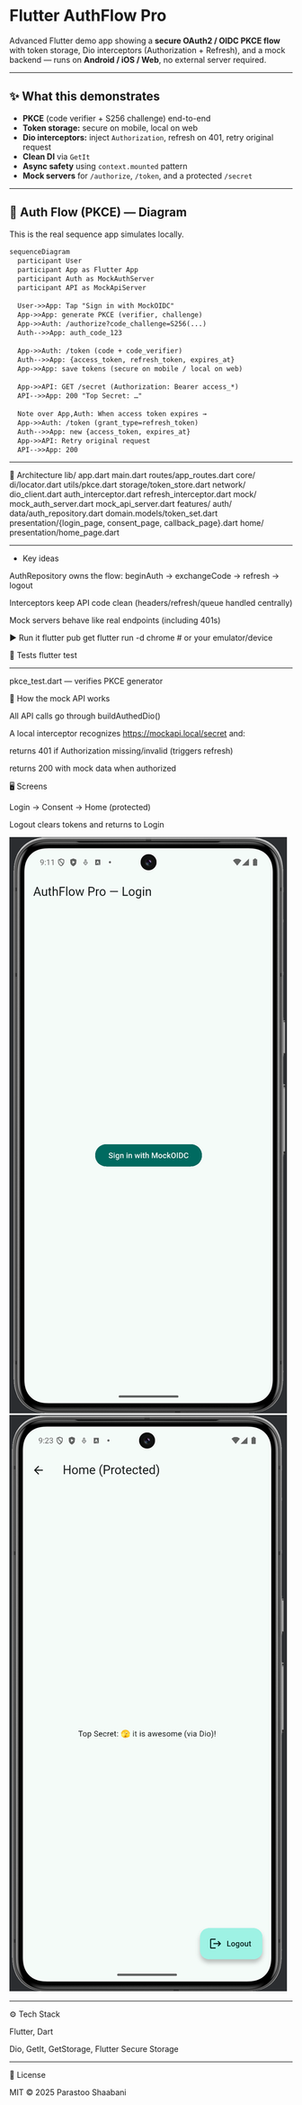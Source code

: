 ﻿# Flutter AuthFlow Pro
Advanced Flutter demo app showing a **secure OAuth2 / OIDC PKCE flow** with token storage, Dio interceptors (Authorization + Refresh), and a mock backend — runs on **Android / iOS / Web**, no external server required.

---

## ✨ What this demonstrates
- **PKCE** (code verifier + S256 challenge) end-to-end
- **Token storage:** secure on mobile, local on web
- **Dio interceptors:** inject `Authorization`, refresh on 401, retry original request
- **Clean DI** via `GetIt`
- **Async safety** using `context.mounted` pattern
- **Mock servers** for `/authorize`, `/token`, and a protected `/secret`

---

## 🔐 Auth Flow (PKCE) — Diagram
This is the real sequence app simulates locally.

```mermaid
sequenceDiagram
  participant User
  participant App as Flutter App
  participant Auth as MockAuthServer
  participant API as MockApiServer

  User->>App: Tap "Sign in with MockOIDC"
  App->>App: generate PKCE (verifier, challenge)
  App->>Auth: /authorize?code_challenge=S256(...)
  Auth-->>App: auth_code_123

  App->>Auth: /token (code + code_verifier)
  Auth-->>App: {access_token, refresh_token, expires_at}
  App->>App: save tokens (secure on mobile / local on web)

  App->>API: GET /secret (Authorization: Bearer access_*)
  API-->>App: 200 "Top Secret: …"

  Note over App,Auth: When access token expires →
  App->>Auth: /token (grant_type=refresh_token)
  Auth-->>App: new {access_token, expires_at}
  App->>API: Retry original request
  API-->>App: 200
```

-------------------------------------------------------------------------

🧱 Architecture
lib/
    app.dart
    main.dart
    routes/app_routes.dart
    core/
        di/locator.dart
        utils/pkce.dart
        storage/token_store.dart
        network/
                dio_client.dart
                auth_interceptor.dart
                refresh_interceptor.dart
        mock/
             mock_auth_server.dart
             mock_api_server.dart
    features/
        auth/
            data/auth_repository.dart
            domain.models/token_set.dart
            presentation/{login_page, consent_page, callback_page}.dart
        home/
            presentation/home_page.dart

-------------------------------------------------------------------------

* Key ideas

AuthRepository owns the flow: beginAuth → exchangeCode → refresh → logout

Interceptors keep API code clean (headers/refresh/queue handled centrally)

Mock servers behave like real endpoints (including 401s)

▶️ Run it
flutter pub get
flutter run -d chrome   # or your emulator/device

🧪 Tests
flutter test

-------------------------------------------------------------------------

pkce_test.dart — verifies PKCE generator

🔌 How the mock API works

All API calls go through buildAuthedDio()

A local interceptor recognizes https://mockapi.local/secret and:

returns 401 if Authorization missing/invalid (triggers refresh)

returns 200 with mock data when authorized

🖥️ Screens

Login → Consent → Home (protected)

Logout clears tokens and returns to Login

![Login](assets/readme/login.png)
![Home](assets/readme/home.png)

-------------------------------------------------------------------------

⚙️ Tech Stack

Flutter, Dart

Dio, GetIt, GetStorage, Flutter Secure Storage

-------------------------------------------------------------------------

📄 License

MIT © 2025 Parastoo Shaabani

